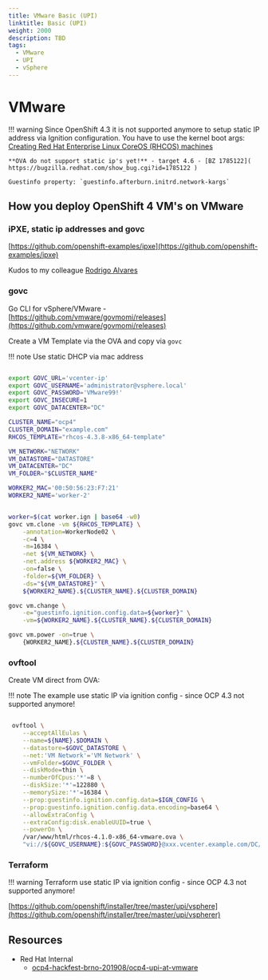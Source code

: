 ```yaml
---
title: VMware Basic (UPI)
linktitle: Basic (UPI)
weight: 2000
description: TBD
tags:
  - VMware
  - UPI
  - vSphere
---
```

# VMware


!!! warning
    Since OpenShift 4.3 it is not supported anymore to setup static IP address via Ignition configuration. You have to use the kernel boot args: [Creating Red Hat Enterprise Linux CoreOS \(RHCOS\) machines](https://docs.openshift.com/container-platform/4.3/installing/installing_bare_metal/installing-bare-metal.html#creating-machines-bare-metal)

    **OVA do not support static ip's yet!** - target 4.6 - [BZ 1785122]( https://bugzilla.redhat.com/show_bug.cgi?id=1785122 )

    Guestinfo property: `guestinfo.afterburn.initrd.network-kargs`



## How you deploy OpenShift 4 VM's on VMware

### iPXE, static ip addresses and govc

[https://github.com/openshift-examples/ipxe](https://github.com/openshift-examples/ipxe)

Kudos to my colleague [Rodrigo Alvares](https://github.com/ralvares/ipxe)

### govc

Go CLI for vSphere/VMware - [https://github.com/vmware/govmomi/releases](https://github.com/vmware/govmomi/releases)

Create a VM Template via the OVA and copy via `govc`

!!! note
    Use static DHCP via mac address

```bash

export GOVC_URL='vcenter-ip'
export GOVC_USERNAME='administrator@vsphere.local'
export GOVC_PASSWORD='VMware99!'
export GOVC_INSECURE=1
export GOVC_DATACENTER="DC"

CLUSTER_NAME="ocp4"
CLUSTER_DOMAIN="example.com"
RHCOS_TEMPLATE="rhcos-4.3.8-x86_64-template"

VM_NETWORK="NETWORK"
VM_DATASTORE="DATASTORE"
VM_DATACENTER="DC"
VM_FOLDER="$CLUSTER_NAME"

WORKER2_MAC='00:50:56:23:F7:21'
WORKER2_NAME='worker-2'


worker=$(cat worker.ign | base64 -w0)
govc vm.clone -vm ${RHCOS_TEMPLATE} \
    -annotation=WorkerNode02 \
    -c=4 \
    -m=16384 \
    -net ${VM_NETWORK} \
    -net.address ${WORKER2_MAC} \
    -on=false \
    -folder=${VM_FOLDER} \
    -ds="${VM_DATASTORE}" \
    ${WORKER2_NAME}.${CLUSTER_NAME}.${CLUSTER_DOMAIN}

govc vm.change \
    -e="guestinfo.ignition.config.data=${worker}" \
    -vm=${WORKER2_NAME}.${CLUSTER_NAME}.${CLUSTER_DOMAIN}

govc vm.power -on=true \
    {WORKER2_NAME}.${CLUSTER_NAME}.${CLUSTER_DOMAIN}


```

### ovftool

Create VM direct from OVA:

!!! note
    The example use static IP via ignition config - since OCP 4.3 not supported anymore!

```bash

 ovftool \
    --acceptAllEulas \
    --name=${NAME}.$DOMAIN \
    --datastore=$GOVC_DATASTORE \
    --net:'VM Network'='VM Network' \
    --vmFolder=$GOVC_FOLDER \
    --diskMode=thin \
    --numberOfCpus:'*'=8 \
    --diskSize:'*'=122880 \
    --memorySize:'*'=16384 \
    --prop:guestinfo.ignition.config.data=$IGN_CONFIG \
    --prop:guestinfo.ignition.config.data.encoding=base64 \
    --allowExtraConfig \
    --extraConfig:disk.enableUUID=true \
    --powerOn \
    /var/www/html/rhcos-4.1.0-x86_64-vmware.ova \
    "vi://${GOVC_USERNAME}:${GOVC_PASSWORD}@xxx.vcenter.example.com/DC/host/foo/Resources"
```

### Terraform

!!! warning
    Terraform use static IP via ignition config - since OCP 4.3 not supported anymore!

[https://github.com/openshift/installer/tree/master/upi/vsphere](https://github.com/openshift/installer/tree/master/upi/vspherer)


## Resources

* Red Hat Internal
    * [ocp4-hackfest-brno-201908/ocp4-upi-at-vmware](https://gitlab.consulting.redhat.com/ocp4-hackfest-brno-201908/ocp4-upi-at-vmware)